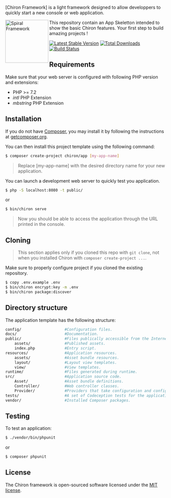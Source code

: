 [Chiron Framework] is a light framework designed to allow developpers to quickly start a new console or web application.

<img src="https://user-images.githubusercontent.com/796136/67560465-9d827780-f723-11e9-91ac-9b2fafb027f2.png" height="135px" alt="Spiral Framework" align="left"/>

This repository contain an App Skeletton intended to show the basic Chiron features. Your first step to build amazing projects !

[![Latest Stable Version](https://poser.pugx.org/yiisoft/yii-demo/v/stable.png)](https://packagist.org/packages/yiisoft/yii-demo)
[![Total Downloads](https://poser.pugx.org/yiisoft/yii-demo/downloads.png)](https://packagist.org/packages/yiisoft/yii-demo)
[![Build Status](https://travis-ci.com/yiisoft/yii-demo.svg?branch=master)](https://travis-ci.com/yiisoft/yii-demo)

## Requirements

Make sure that your web server is configured with following PHP version and extensions:
* PHP >= 7.2
* *intl* PHP Extension
* *mbstring* PHP Extension

## Installation

If you do not have [Composer](http://getcomposer.org/), you may install it by following the instructions at [getcomposer.org](http://getcomposer.org/doc/00-intro.md).

You can then install this project template using the following command:

```bash
$ composer create-project chiron/app [my-app-name]
```
>Replace [my-app-name] with the desired directory name for your new application.


You can launch a development web server to quickly test you application.

```bash
$ php -S localhost:8080 -t public/
```
or
```bash
$ bin/chiron serve
```
>Now you should be able to access the application through the URL printed in the console.

## Cloning

>This section applies only if you cloned this repo with `git clone`, not when you installed Chiron with `composer create-project ...`.

Make sure to properly configure project if you cloned the existing repository.

```bash
$ copy .env.example .env
$ bin/chiron encrypt:key -m .env
$ bin/chiron package:discover
```

## Directory structure

The application template has the following structure:

```bash
config/                   #Configuration files.
docs/                     #Documentation.
public/                   #Files publically accessible from the Internet.
    assets/               #Published assets.
    index.php             #Entry script.
resources/                #Application resources.
    assets/               #Asset bundle resources.
    layout/               #Layout view templates.
    view/                 #View templates.
runtime/                  #Files generated during runtime.
src/                      #Application source code.
    Asset/                #Asset bundle definitions.
    Controller/           #Web controller classes.
    Provider/             #Providers that take configuration and configure services.
tests/                    #A set of Codeception tests for the application.
vendor/                   #Installed Composer packages.
```

## Testing

To test an application:

```bash
$ ./vendor/bin/phpunit
```
or
```bash
$ composer phpunit
```

## License

The Chiron framework is open-sourced software licensed under the [MIT license](https://opensource.org/licenses/MIT).
